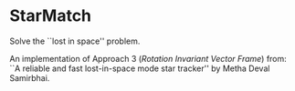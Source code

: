 # StarMatch

Solve the ``lost in space'' problem.

An implementation of Approach 3 (_Rotation Invariant Vector Frame_) from:
``A reliable and fast lost-in-space mode star tracker'' by Metha Deval Samirbhai.
